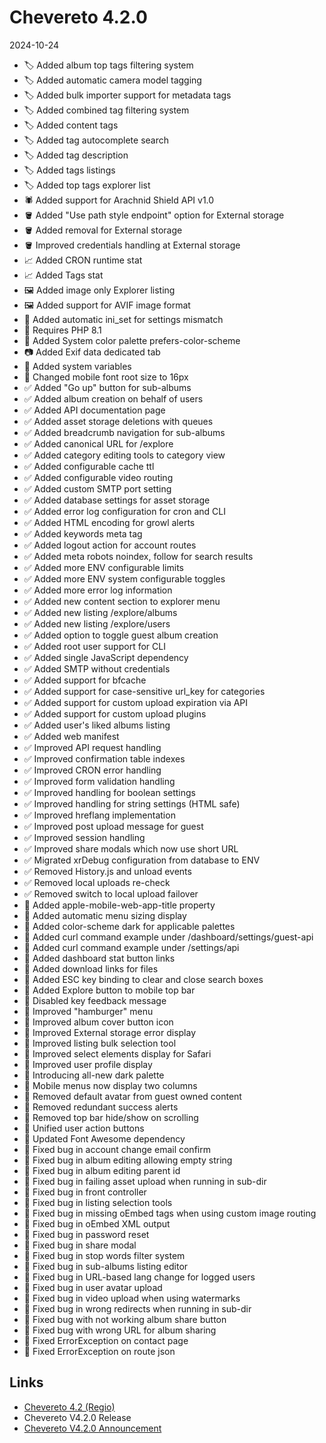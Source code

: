 # Chevereto 4.2.0

2024-10-24

- 🏷️ Added album top tags filtering system
- 🏷️ Added automatic camera model tagging
- 🏷️ Added bulk importer support for metadata tags
- 🏷️ Added combined tag filtering system
- 🏷️ Added content tags
- 🏷️ Added tag autocomplete search
- 🏷️ Added tag description
- 🏷️ Added tags listings
- 🏷️ Added top tags explorer list
- 🕷️ Added support for Arachnid Shield API v1.0
- 🪣 Added "Use path style endpoint" option for External storage
- 🪣 Added removal for External storage
- 🪣 Improved credentials handling at External storage
- 📈 Added CRON runtime stat
- 📈 Added Tags stat
- 🖼️ Added image only Explorer listing
- 🖼️ Added support for AVIF image format
- 🐘 Added automatic ini_set for settings mismatch
- 🐘 Requires PHP 8.1
- 🌚 Added System color palette prefers-color-scheme
- 📷 Added Exif data dedicated tab
- 🐬 Added system variables
- 📱 Changed mobile font root size to 16px
- ✅ Added "Go up" button for sub-albums
- ✅ Added album creation on behalf of users
- ✅ Added API documentation page
- ✅ Added asset storage deletions with queues
- ✅ Added breadcrumb navigation for sub-albums
- ✅ Added canonical URL for /explore
- ✅ Added category editing tools to category view
- ✅ Added configurable cache ttl
- ✅ Added configurable video routing
- ✅ Added custom SMTP port setting
- ✅ Added database settings for asset storage
- ✅ Added error log configuration for cron and CLI
- ✅ Added HTML encoding for growl alerts
- ✅ Added keywords meta tag
- ✅ Added logout action for account routes
- ✅ Added meta robots noindex, follow for search results
- ✅ Added more ENV configurable limits
- ✅ Added more ENV system configurable toggles
- ✅ Added more error log information
- ✅ Added new content section to explorer menu
- ✅ Added new listing /explore/albums
- ✅ Added new listing /explore/users
- ✅ Added option to toggle guest album creation
- ✅ Added root user support for CLI
- ✅ Added single JavaScript dependency
- ✅ Added SMTP without credentials
- ✅ Added support for bfcache
- ✅ Added support for case-sensitive url_key for categories
- ✅ Added support for custom upload expiration via API
- ✅ Added support for custom upload plugins
- ✅ Added user's liked albums listing
- ✅ Added web manifest
- ✅ Improved API request handling
- ✅ Improved confirmation table indexes
- ✅ Improved CRON error handling
- ✅ Improved form validation handling
- ✅ Improved handling for boolean settings
- ✅ Improved handling for string settings (HTML safe)
- ✅ Improved hreflang implementation
- ✅ Improved post upload message for guest
- ✅ Improved session handling
- ✅ Improved share modals which now use short URL
- ✅ Migrated xrDebug configuration from database to ENV
- ✅ Removed History.js and unload events
- ✅ Removed local uploads re-check
- ✅ Removed switch to local upload failover
- 💅 Added apple-mobile-web-app-title property
- 💅 Added automatic menu sizing display
- 💅 Added color-scheme dark for applicable palettes
- 💅 Added curl command example under /dashboard/settings/guest-api
- 💅 Added curl command example under /settings/api
- 💅 Added dashboard stat button links
- 💅 Added download links for files
- 💅 Added ESC key binding to clear and close search boxes
- 💅 Added Explore button to mobile top bar
- 💅 Disabled key feedback message
- 💅 Improved "hamburger" menu
- 💅 Improved album cover button icon
- 💅 Improved External storage error display
- 💅 Improved listing bulk selection tool
- 💅 Improved select elements display for Safari
- 💅 Improved user profile display
- 💅 Introducing all-new dark palette
- 💅 Mobile menus now display two columns
- 💅 Removed default avatar from guest owned content
- 💅 Removed redundant success alerts
- 💅 Removed top bar hide/show on scrolling
- 💅 Unified user action buttons
- 💅 Updated Font Awesome dependency
- 🐞 Fixed bug in account change email confirm
- 🐞 Fixed bug in album editing allowing empty string
- 🐞 Fixed bug in album editing parent id
- 🐞 Fixed bug in failing asset upload when running in sub-dir
- 🐞 Fixed bug in front controller
- 🐞 Fixed bug in listing selection tools
- 🐞 Fixed bug in missing oEmbed tags when using custom image routing
- 🐞 Fixed bug in oEmbed XML output
- 🐞 Fixed bug in password reset
- 🐞 Fixed bug in share modal
- 🐞 Fixed bug in stop words filter system
- 🐞 Fixed bug in sub-albums listing editor
- 🐞 Fixed bug in URL-based lang change for logged users
- 🐞 Fixed bug in user avatar upload
- 🐞 Fixed bug in video upload when using watermarks
- 🐞 Fixed bug in wrong redirects when running in sub-dir
- 🐞 Fixed bug with not working album share button
- 🐞 Fixed bug with wrong URL for album sharing
- 🐞 Fixed ErrorException on contact page
- 🐞 Fixed ErrorException on route json

## Links

- [Chevereto 4.2 (Regio)](https://blog.chevereto.com/2024/10/24/chevereto-4-2/)
- Chevereto V4.2.0 Release
- [Chevereto V4.2.0 Announcement](https://chevereto.com/community/threads/chevereto-v4-2-0-announcement.15529/)
